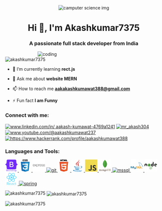 
<div align="center">
  <img src="https://miro.medium.com/v2/resize:fit:2000/1*-ntL3Dsvc-dJ5cLGRtSuEw.gif" style="max-width: 100%;" alt=" camputer science img" />
</div>
 
<h1 align="center">Hi 👋, I'm Akashkumar7375</h1>
<h3 align="center">A passionate full stack developer from India</h3>

<img  align='right' alt="coding" width="400" src="https://as2.ftcdn.net/v2/jpg/05/90/45/35/1000_F_590453560_ugMuPncnGYB6XnJqmC8xiPQx4eg3jmMD.jpg">

<p align="left"> <img src="https://komarev.com/ghpvc/?username=akashkumar7375&label=Profile%20views&color=0e75b6&style=flat" alt="akashkumar7375" /> </p>

- 🌱 I’m currently learning **rect.js**

- 💬 Ask me about **website MERN**

- 📫 How to reach me **aakakashkumawat388@gmail.com**

- ⚡ Fun fact **I am Funny**

<h3 align="left">Connect with me:</h3>
<p align="left">
<a href="www.linkedin.com/in/aakash-kumawat-4769a1241" target="blank"><img align="center" src="https://raw.githubusercontent.com/rahuldkjain/github-profile-readme-generator/master/src/images/icons/Social/linked-in-alt.svg" alt="www.linkedin.com/in/ aakash-kumawat-4769a1241" height="30" width="40" /></a>
<a href="https://instagram.com/mr_akash304" target="blank"><img align="center" src="https://raw.githubusercontent.com/rahuldkjain/github-profile-readme-generator/master/src/images/icons/Social/instagram.svg" alt="mr_akash304" height="30" width="40" /></a>
<a href="https://www.youtube.com/c/www.youtube.com/@aakashkumawat237" target="blank"><img align="center" src="https://raw.githubusercontent.com/rahuldkjain/github-profile-readme-generator/master/src/images/icons/Social/youtube.svg" alt="www.youtube.com/@aakashkumawat237" height="30" width="40" /></a>
<a href="https://www.hackerrank.com/https://www.hackerrank.com/profile/aakashkumawat388" target="blank"><img align="center" src="https://raw.githubusercontent.com/rahuldkjain/github-profile-readme-generator/master/src/images/icons/Social/hackerrank.svg" alt="https://www.hackerrank.com/profile/aakashkumawat388" height="30" width="40" /></a>
</p>

<h3 align="left">Languages and Tools:</h3>
<p align="left"> <a href="https://getbootstrap.com" target="_blank" rel="noreferrer"> <img src="https://raw.githubusercontent.com/devicons/devicon/master/icons/bootstrap/bootstrap-plain-wordmark.svg" alt="bootstrap" width="40" height="40"/> </a> <a href="https://www.w3schools.com/css/" target="_blank" rel="noreferrer"> <img src="https://raw.githubusercontent.com/devicons/devicon/master/icons/css3/css3-original-wordmark.svg" alt="css3" width="40" height="40"/> </a> <a href="https://expressjs.com" target="_blank" rel="noreferrer"> <img src="https://raw.githubusercontent.com/devicons/devicon/master/icons/express/express-original-wordmark.svg" alt="express" width="40" height="40"/> </a> <a href="https://git-scm.com/" target="_blank" rel="noreferrer"> <img src="https://www.vectorlogo.zone/logos/git-scm/git-scm-icon.svg" alt="git" width="40" height="40"/> </a> <a href="https://www.w3.org/html/" target="_blank" rel="noreferrer"> <img src="https://raw.githubusercontent.com/devicons/devicon/master/icons/html5/html5-original-wordmark.svg" alt="html5" width="40" height="40"/> </a> <a href="https://www.java.com" target="_blank" rel="noreferrer"> <img src="https://raw.githubusercontent.com/devicons/devicon/master/icons/java/java-original.svg" alt="java" width="40" height="40"/> </a> <a href="https://developer.mozilla.org/en-US/docs/Web/JavaScript" target="_blank" rel="noreferrer"> <img src="https://raw.githubusercontent.com/devicons/devicon/master/icons/javascript/javascript-original.svg" alt="javascript" width="40" height="40"/> </a> <a href="https://www.mongodb.com/" target="_blank" rel="noreferrer"> <img src="https://raw.githubusercontent.com/devicons/devicon/master/icons/mongodb/mongodb-original-wordmark.svg" alt="mongodb" width="40" height="40"/> </a> <a href="https://www.microsoft.com/en-us/sql-server" target="_blank" rel="noreferrer"> <img src="https://www.svgrepo.com/show/303229/microsoft-sql-server-logo.svg" alt="mssql" width="40" height="40"/> </a> <a href="https://www.mysql.com/" target="_blank" rel="noreferrer"> <img src="https://raw.githubusercontent.com/devicons/devicon/master/icons/mysql/mysql-original-wordmark.svg" alt="mysql" width="40" height="40"/> </a> <a href="https://nodejs.org" target="_blank" rel="noreferrer"> <img src="https://raw.githubusercontent.com/devicons/devicon/master/icons/nodejs/nodejs-original-wordmark.svg" alt="nodejs" width="40" height="40"/> </a> <a href="https://reactjs.org/" target="_blank" rel="noreferrer"> <img src="https://raw.githubusercontent.com/devicons/devicon/master/icons/react/react-original-wordmark.svg" alt="react" width="40" height="40"/> </a> <a href="https://spring.io/" target="_blank" rel="noreferrer"> <img src="https://www.vectorlogo.zone/logos/springio/springio-icon.svg" alt="spring" width="40" height="40"/> </a> </p>

<p><img align="left" src="https://github-readme-stats.vercel.app/api/top-langs?username=akashkumar7375&show_icons=true&locale=en&layout=compact" alt="akashkumar7375" /></p>

<p>&nbsp;<img align="center" src="https://github-readme-stats.vercel.app/api?username=akashkumar7375&show_icons=true&locale=en" alt="akashkumar7375" /></p>

<p><img align="center" src="https://github-readme-streak-stats.herokuapp.com/?user=akashkumar7375&" alt="akashkumar7375" /></p>
